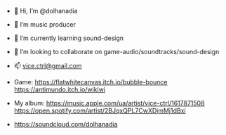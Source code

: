 - 👋 Hi, I’m @dolhanadia
- 🎵 I’m music producer
- 🌱 I’m currently learning sound-design
- 💞️ I’m looking to collaborate on game-audio/soundtracks/sound-design
- 📫 vice.ctrl@gmail.com
- Game:      https://flatwhitecanvas.itch.io/bubble-bounce
             https://antimundo.itch.io/wikiwi
- My album:  https://music.apple.com/ua/artist/vice-ctrl/1617871508
             https://open.spotify.com/artist/2BJqxQPL7CwXDjmMj1dBxi

- https://soundcloud.com/dolhanadia

<!---
ViceCtrl/ViceCtrl is a ✨ special ✨ repository because its `README.md` (this file) appears on your GitHub profile.
You can click the Preview link to take a look at your changes.
--->
